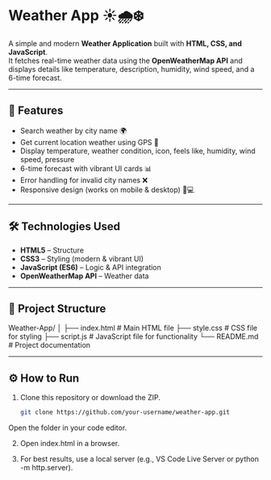 # Weather App ☀️🌧️❄️

A simple and modern **Weather Application** built with **HTML, CSS, and JavaScript**.  
It fetches real-time weather data using the **OpenWeatherMap API** and displays details like temperature, description, humidity, wind speed, and a 6-time forecast.

---

## 🚀 Features
- Search weather by city name 🌍
- Get current location weather using GPS 📍
- Display temperature, weather condition, icon, feels like, humidity, wind speed, pressure
- 6-time forecast with vibrant UI cards 📊
- Error handling for invalid city names ❌
- Responsive design (works on mobile & desktop) 📱💻

---

## 🛠️ Technologies Used
- **HTML5** – Structure  
- **CSS3** – Styling (modern & vibrant UI)  
- **JavaScript (ES6)** – Logic & API integration  
- **OpenWeatherMap API** – Weather data  

---

## 📂 Project Structure
Weather-App/
│
├── index.html # Main HTML file
├── style.css # CSS file for styling
├── script.js # JavaScript file for functionality
└── README.md # Project documentation


---

## ⚙️ How to Run
1. Clone this repository or download the ZIP.  
   ```bash
   git clone https://github.com/your-username/weather-app.git
Open the folder in your code editor.

2. Open index.html in a browser.

3. For best results, use a local server (e.g., VS Code Live Server or python -m http.server).
